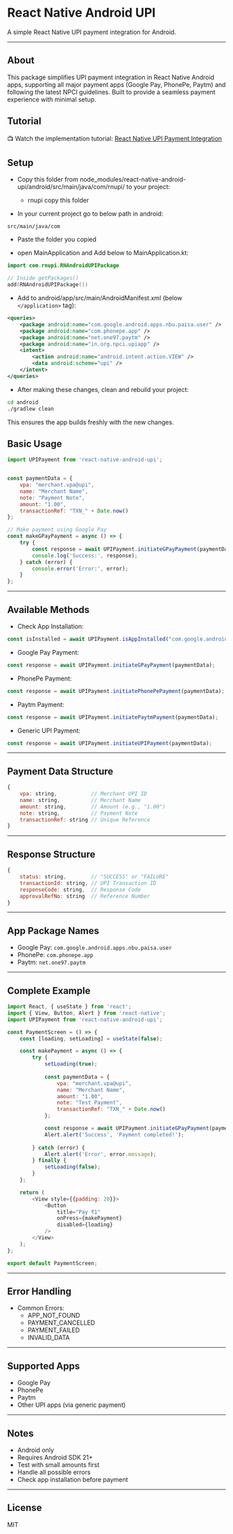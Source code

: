 # React Native Android UPI

A simple React Native UPI payment integration for Android.

----
## About

This package simplifies UPI payment integration in React Native Android apps, supporting all major payment apps (Google Pay, PhonePe, Paytm) and following the latest NPCI guidelines. Built to provide a seamless payment experience with minimal setup.

## Tutorial

📺 Watch the implementation tutorial: [React Native UPI Payment Integration](https://urlgeni.us/youtube/Vtkb)

## Setup

* Copy this folder from node_modules/react-native-android-upi/android/src/main/java/com/rnupi/ to your project:
    - rnupi copy this folder

* In your current project go to below path in android:
```
src/main/java/com
```

* Paste the folder you copied

* open MainApplication and Add below to MainApplication.kt:
```kotlin
import com.rnupi.RNAndroidUPIPackage

// Inside getPackages()
add(RNAndroidUPIPackage())
```

* Add to android/app/src/main/AndroidManifest.xml (below `</application>` tag):
```xml
<queries>
    <package android:name="com.google.android.apps.nbu.paisa.user" />
    <package android:name="com.phonepe.app" />
    <package android:name="net.one97.paytm" />
    <package android:name="in.org.npci.upiapp" />
    <intent>
        <action android:name="android.intent.action.VIEW" />
        <data android:scheme="upi" />
    </intent>
</queries>
```

* After making these changes, clean and rebuild your project:
```bash
cd android
./gradlew clean
```

This ensures the app builds freshly with the new changes.

## Basic Usage

```javascript
import UPIPayment from 'react-native-android-upi';


const paymentData = {
    vpa: "merchant.vpa@upi",
    name: "Merchant Name",
    note: "Payment Note",
    amount: "1.00",
    transactionRef: "TXN_" + Date.now()
};

// Make payment using Google Pay
const makeGPayPayment = async () => {
    try {
        const response = await UPIPayment.initiateGPayPayment(paymentData);
        console.log('Success:', response);
    } catch (error) {
        console.error('Error:', error);
    }
};
```

----

## Available Methods

* Check App Installation:
```javascript
const isInstalled = await UPIPayment.isAppInstalled("com.google.android.apps.nbu.paisa.user");
```

* Google Pay Payment:
```javascript
const response = await UPIPayment.initiateGPayPayment(paymentData);
```

* PhonePe Payment:
```javascript
const response = await UPIPayment.initiatePhonePePayment(paymentData);
```

* Paytm Payment:
```javascript
const response = await UPIPayment.initiatePaytmPayment(paymentData);
```

* Generic UPI Payment:
```javascript
const response = await UPIPayment.initiateUPIPayment(paymentData);
```

----

## Payment Data Structure

```javascript
{
    vpa: string,           // Merchant UPI ID
    name: string,          // Merchant Name
    amount: string,        // Amount (e.g., "1.00")
    note: string,          // Payment Note
    transactionRef: string // Unique Reference
}
```

----

## Response Structure

```javascript
{
    status: string,        // "SUCCESS" or "FAILURE"
    transactionId: string, // UPI Transaction ID
    responseCode: string,  // Response Code
    approvalRefNo: string  // Reference Number
}
```

----

## App Package Names

* Google Pay: `com.google.android.apps.nbu.paisa.user`
* PhonePe: `com.phonepe.app`
* Paytm: `net.one97.paytm`

----

## Complete Example

```javascript
import React, { useState } from 'react';
import { View, Button, Alert } from 'react-native';
import UPIPayment from 'react-native-android-upi';

const PaymentScreen = () => {
    const [loading, setLoading] = useState(false);

    const makePayment = async () => {
        try {
            setLoading(true);
            
            const paymentData = {
                vpa: "merchant.vpa@upi",
                name: "Merchant Name",
                amount: "1.00",
                note: "Test Payment",
                transactionRef: "TXN_" + Date.now()
            };

            const response = await UPIPayment.initiateGPayPayment(paymentData);
            Alert.alert('Success', 'Payment completed!');
            
        } catch (error) {
            Alert.alert('Error', error.message);
        } finally {
            setLoading(false);
        }
    };

    return (
        <View style={{padding: 20}}>
            <Button 
                title="Pay ₹1" 
                onPress={makePayment}
                disabled={loading}
            />
        </View>
    );
};

export default PaymentScreen;
```

----

## Error Handling

* Common Errors:
  - APP_NOT_FOUND
  - PAYMENT_CANCELLED
  - PAYMENT_FAILED
  - INVALID_DATA

----

## Supported Apps

* Google Pay
* PhonePe
* Paytm
* Other UPI apps (via generic payment)

----

## Notes

* Android only
* Requires Android SDK 21+
* Test with small amounts first
* Handle all possible errors
* Check app installation before payment

----

## License

MIT
